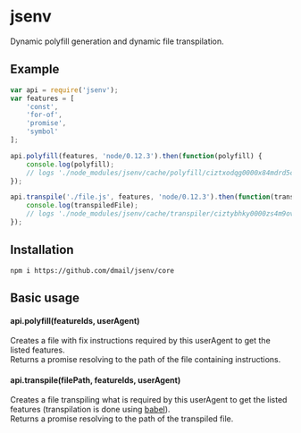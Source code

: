 # jsenv

Dynamic polyfill generation and dynamic file transpilation.

## Example

```javascript
var api = require('jsenv');
var features = [
    'const',
    'for-of',
    'promise',
    'symbol'
];

api.polyfill(features, 'node/0.12.3').then(function(polyfill) {
    console.log(polyfill);
    // logs './node_modules/jsenv/cache/polyfill/ciztxodqg0000x84mdrd5crjz/polyfill.js'
});

api.transpile('./file.js', features, 'node/0.12.3').then(function(transpiledFile) {
    console.log(transpiledFile);
    // logs './node_modules/jsenv/cache/transpiler/ciztybhky0000zs4m9ovbujoy/file.js'
});
```

## Installation

```
npm i https://github.com/dmail/jsenv/core
```

## Basic usage

#### api.polyfill(featureIds, userAgent)

Creates a file with fix instructions required by this userAgent to get the listed features.  
Returns a promise resolving to the path of the file containing instructions.

#### api.transpile(filePath, featureIds, userAgent)

Creates a file transpiling what is required by this userAgent to get the listed features (transpilation is done using [babel](https://babeljs.io/)).  
Returns a promise resolving to the path of the transpiled file.






